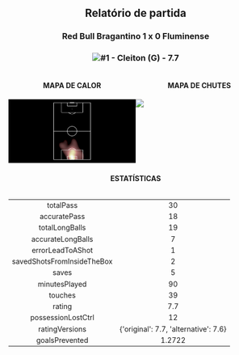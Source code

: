 <h2 style="text-align: center;">Relatório de partida</h3>

<h3 style="text-align: center;">Red Bull Bragantino 1 x 0 Fluminense</h3>

<h3 style="text-align: center;"><img src="https://api.sofascore.com/api/v1/player/844576/image">#1 - Cleiton (G) - 7.7</h3>

<div style="text-align: left; display: grid; grid-template-columns: 1fr 1fr;">
  <div>
    <h4 style="text-align: center;">MAPA DE CALOR</h3>
    <img src=../players/heatmaps/11067443_844576.png>
</div>
  <div>
    <h4 style="text-align: center;">MAPA DE CHUTES</h3>
    <img src=../players/shotmaps/11067443_844576.png>
  </div>
</div>

<h4 style="text-align: center;">ESTATÍSTICAS</h3>
<div style="text-align: center; display: grid; grid-template-columns: 1fr;">
  <div>
    <table>
        <tr>
            <td>totalPass
            </td>
            <td>30
            </td>
        </tr><tr>
            <td>accuratePass
            </td>
            <td>18
            </td>
        </tr><tr>
            <td>totalLongBalls
            </td>
            <td>19
            </td>
        </tr><tr>
            <td>accurateLongBalls
            </td>
            <td>7
            </td>
        </tr><tr>
            <td>errorLeadToAShot
            </td>
            <td>1
            </td>
        </tr><tr>
            <td>savedShotsFromInsideTheBox
            </td>
            <td>2
            </td>
        </tr><tr>
            <td>saves
            </td>
            <td>5
            </td>
        </tr><tr>
            <td>minutesPlayed
            </td>
            <td>90
            </td>
        </tr><tr>
            <td>touches
            </td>
            <td>39
            </td>
        </tr><tr>
            <td>rating
            </td>
            <td>7.7
            </td>
        </tr><tr>
            <td>possessionLostCtrl
            </td>
            <td>12
            </td>
        </tr><tr>
            <td>ratingVersions
            </td>
            <td>{'original': 7.7, 'alternative': 7.6}
            </td>
        </tr><tr>
            <td>goalsPrevented
            </td>
            <td>1.2722
            </td>
        </tr>
        </table>
</div>